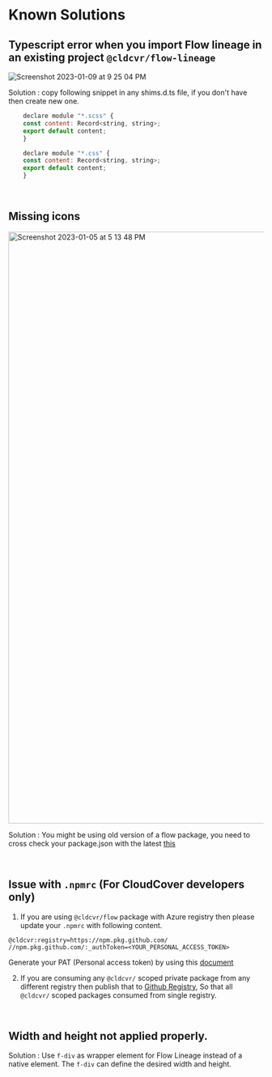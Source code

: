# Known Solutions
## Typescript error when you import Flow lineage in an existing project `@cldcvr/flow-lineage` 
![Screenshot 2023-01-09 at 9 25 04 PM](https://user-images.githubusercontent.com/67629551/211354086-3c10adb4-cd67-4cf5-8c69-cd79ac5fa095.png)

Solution : copy following snippet in any shims.d.ts file, if you don't have then create new one.
	
```javascript
	declare module "*.scss" {
	const content: Record<string, string>;
	export default content;
	}

	declare module "*.css" {
	const content: Record<string, string>;
	export default content;
	}
```

<br>

## Missing icons

<img width="1170" alt="Screenshot 2023-01-05 at 5 13 48 PM" src="https://user-images.githubusercontent.com/67629551/211354190-54d9b575-a106-44c0-b80d-74f4f9d2a874.png">

Solution : You might be using old version of a flow package, you need to cross check your package.json with the latest [this](https://www.npmjs.com/search?q=%40cldcvr%2Fflow)

<br>

## Issue with `.npmrc` (For CloudCover developers only)
1. If you are using `@cldcvr/flow` package with Azure registry then please update your `.npmrc` with following content. 
```
@cldcvr:registry=https://npm.pkg.github.com/
//npm.pkg.github.com/:_authToken=<YOUR_PERSONAL_ACCESS_TOKEN>
```

Generate your PAT (Personal access token) by using this [document](https://npm.pkg.github.com/)

2. If you are consuming any `@cldcvr/` scoped private package from any different registry then  publish that to [Github Registry](https://npm.pkg.github.com/), So that all `@cldcvr/` scoped packages consumed from single registry.

<br>

## Width and height not applied properly.
Solution : Use `f-div` as wrapper element for Flow Lineage instead of a native element. The `f-div` can define the desired width and height.
